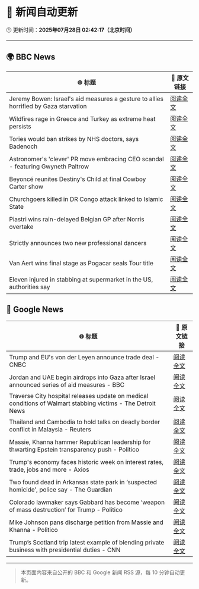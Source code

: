 # 🧠 新闻自动更新

🕒 更新时间：**2025年07月28日 02:42:17（北京时间）**

---

## 🌍 BBC News

| 🌐 标题 | 🔗 原文链接 |
|--------|-------------|
| Jeremy Bowen: Israel's aid measures a gesture to allies horrified by Gaza starvation | [阅读全文](https://www.bbc.com/news/articles/cz60x5v75p1o) |
| Wildfires rage in Greece and Turkey as extreme heat persists | [阅读全文](https://www.bbc.com/news/articles/cvgv313e381o) |
| Tories would ban strikes by NHS doctors, says Badenoch | [阅读全文](https://www.bbc.com/news/articles/c1kz3d9d9vzo) |
| Astronomer's 'clever' PR move embracing CEO scandal - featuring Gwyneth Paltrow | [阅读全文](https://www.bbc.com/news/articles/crlzrjp2e2lo) |
| Beyoncé reunites Destiny's Child at final Cowboy Carter show | [阅读全文](https://www.bbc.com/news/articles/c4gzegpmwexo) |
| Churchgoers killed in DR Congo attack linked to Islamic State | [阅读全文](https://www.bbc.com/news/articles/c3ezjg34lw4o) |
| Piastri wins rain-delayed Belgian GP after Norris overtake | [阅读全文](https://www.bbc.com/sport/formula1/articles/cn4794pxdjyo) |
| Strictly announces two new professional dancers | [阅读全文](https://www.bbc.com/news/articles/cgerdl3xn8zo) |
| Van Aert wins final stage as Pogacar seals Tour title | [阅读全文](https://www.bbc.com/sport/cycling/articles/ckgyjg5lj78o) |
| Eleven injured in stabbing at supermarket in the US, authorities say | [阅读全文](https://www.bbc.com/news/articles/c0e98rx7weeo) |

## 📰 Google News

| 🌐 标题 | 🔗 原文链接 |
|--------|-------------|
| Trump and EU's von der Leyen announce trade deal - CNBC | [阅读全文](https://news.google.com/rss/articles/CBMif0FVX3lxTFBoQTVZTWJXWXF2elhiclltZTJQcW5sRDFGMlBScW9uNVhKUHFQUC02SnJRRmp0Tzg3dE9EZUpWUHpOYjJZWWl1eFN5TXk2Uk53UFEyU2hjNW1XaHE2TklJNXZRZlY3VFhuYmJZMjdvWTVkNEFGS0JISjM0T21sazDSAYQBQVVfeXFMUEdTaE4zbHpPT1Z6bHhVTXNZdFVlSnhBZTVnWDA0eVB5RXcteERGbDJPUDJyRkhpSkdIYU4wXzVqM0l5a251eS1hbnBDSHBsTEhoQVM0Z1h4RmJSN0s5eDFmZ25GN1NLTTEwRXpBWTBTSlhleXMzcGMtZ0VaMUlSWmJqOHU2?oc=5) |
| Jordan and UAE begin airdrops into Gaza after Israel announced series of aid measures - BBC | [阅读全文](https://news.google.com/rss/articles/CBMiVEFVX3lxTE1TMllqQWVEb19pVEN0Zk5uUnoxazBkN3JoUXQ0a2g1cDFDVVp2WXFBTkpiblVER1VXVjNYQWpIbjFVUWxhRmF6dV96SE5UR0VHcFg0TA?oc=5) |
| Traverse City hospital releases update on medical conditions of Walmart stabbing victims - The Detroit News | [阅读全文](https://news.google.com/rss/articles/CBMi7AFBVV95cUxQVl9LeV9JQjkxMzZlNTVZM0Y2d1NaZ2lVSFc4SXhBY1NLb2JHbDNxY2t1S3NNLVdVSlhEMlBaYlBJWHotQXFidURqWWpDZVFCQmU3M2tpbWFRSDVCZzAxRHI4LWcya1BDUWNEZUIwZTZCb1FhcXVRUVpCZllzMUxmODNqcWtqLXVheDZpZnZpTnVCclpfVVl0VWVoRGtYSTc4RWFTeEk0SE1ZRnhsaWR2Z2k3dzQ3bDBuNTFWVEo0V3N0TXRfQ2xRS2JuZmZ5RWozbG5TRzhVSUd4MERwSnRsQVAzLW9tcU5QR3oyeQ?oc=5) |
| Thailand and Cambodia to hold talks on deadly border conflict in Malaysia - Reuters | [阅读全文](https://news.google.com/rss/articles/CBMitgFBVV95cUxQY0xqMWFlWmZ4S3l4MFBVU2ZKWlk4bVo5S1o0RHY3OVEwRWVvbktxWEdPR2hTMmFySDZnaHdjMFVyY1ByV21PZmFySjdmUklZZm5hZUxaM1BXNlJtSkxDWXRBT2VsRk81c1dBXzgxUUMxUUNTanQ5MnY2YWxmY1hDLWxrUkVlNWxBTDBXMk4xd2hWbG4wSEl6RXZOekF2dHh4eUt5MlRGN3EyU3pqZmJSb1FabVAwUQ?oc=5) |
| Massie, Khanna hammer Republican leadership for thwarting Epstein transparency push - Politico | [阅读全文](https://news.google.com/rss/articles/CBMikwFBVV95cUxPWFd6NU9ITzBTdEtzQlJONkowc21fT0FWM1ZxRm5UNWdRLW15UDRlemhiNWJRLTVNUm0zOHJmNXJ1Q3FGN0lfYl90UEJLRWhxSGk5ajBTb3JQOGM0bHdNV28yS0FGazJYYVlJT2otd296T1A3OVhiRk5TQUFRQXdxTEN0QlYtOHJiVXVaT3A4UjJ0cFk?oc=5) |
| Trump's economy faces historic week on interest rates, trade, jobs and more - Axios | [阅读全文](https://news.google.com/rss/articles/CBMickFVX3lxTE9VcE00U1RYLVdOaVFkdXBqdGcxVEFiSUtIeXhNc2lXWVhPWWVOS0c0dnJUWVU4OFExUkpLdGpXVHc5MWRvX3R5U3FBWHl1SmcwOGQ5dGxGamF6WWtQYkFVOEE0ckVGdlUydThFcGUwbHhHZw?oc=5) |
| Two found dead in Arkansas state park in ‘suspected homicide’, police say - The Guardian | [阅读全文](https://news.google.com/rss/articles/CBMijwFBVV95cUxOYnZtRzBuZElOaVZBeU1IVWNtUWRzVlFVNVZRRVJySmFCd0ZNbmp3YlNGODdOVnlCUkswSC1UNGEzVmV0eEdKN0lqSXAxeTVsQzVDODVWdkR2ZE1sMG1RSnJUaWJ1NE1oTVhSM3FUd2tHU0ZocFJJMTZkakZiX1BWVmgwSDVHbEZwZEVEVGxIMA?oc=5) |
| Colorado lawmaker says Gabbard has become ‘weapon of mass destruction’ for Trump - Politico | [阅读全文](https://news.google.com/rss/articles/CBMikwFBVV95cUxPVlBISm1zN2JNLUlFMHhQQUZ4NHNiV01kQXAzOVNwS0dWVU5NTGJqY3g1NkVOS2pnQ2xBSkJrUzdzcmUwS0JMZnB4UU5tVC12aGtFczloM0I5YWxkUnMxNVFrRENNemswWnVWVHdOOVRJZVVfY0V0ZlJ2R09jblRVekhBSk5TMWtQVHNaUmV2eVpRSkk?oc=5) |
| Mike Johnson pans discharge petition from Massie and Khanna - Politico | [阅读全文](https://news.google.com/rss/articles/CBMimwFBVV95cUxPUERDSHNudWJXQVRxMUZlR09DWTcyNDNWTHQta25YbTFQRzZ2ZFFRbGd3ZlpNWUVPclcwVzdZWmtldlY1VUlEdlJZOXhOZ05FaWdGeGR5YTdQZXpwM1U5T2Z3Y0k4TVlZTmRzYXpEcjdlWi1iYnNNazFrTzB1bFBCRDU2N3VPQXd2dVlTUVRUdjZQTUhHV3BtMkV0SQ?oc=5) |
| Trump’s Scotland trip latest example of blending private business with presidential duties - CNN | [阅读全文](https://news.google.com/rss/articles/CBMiekFVX3lxTE1yRVdsUjU3aENEa3NfQnlPdnZoX3R5ZEVGOUdNSEc5UWg4NGMwQVJZdVB1UDhiZjdCX0tfVnhUckZFLU5uLVZJdjBQNVdQWUFxektsTDNLZ01lZUpYRDM1X2JnaG1VMktFcXNpMEhIelZ2TUJFR21oRXpB0gF_QVVfeXFMTnpIU3JqTzFVbWdmU2k5aWVLR1IxaWw0Z1kwdUoyR2FFNTdJX1czN205d1llWVhwcGM1UjNiVjNRRnZFMklHcGtBLXlCTUFVdWNJNjdqdEJ1Ti1lR1BUamFsOVVNMVpBaDY5dDkyWHRLNzJBZG5qdEFWYWhQXzl3SQ?oc=5) |

---
> 本页面内容来自公开的 BBC 和 Google 新闻 RSS 源，每 10 分钟自动更新。